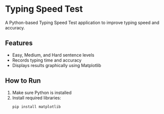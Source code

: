 # Typing Speed Test

A Python-based Typing Speed Test application to improve typing speed and accuracy.  

## Features
- Easy, Medium, and Hard sentence levels
- Records typing time and accuracy
- Displays results graphically using Matplotlib

## How to Run
1. Make sure Python is installed
2. Install required libraries:
   ```bash
   pip install matplotlib
